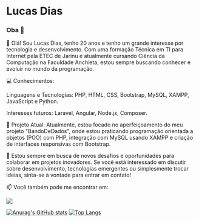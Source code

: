 # Lucas Dias

### Oba 👋

👋 Olá! Sou Lucas Dias, tenho 20 anos e tenho um grande interesse por tecnologia e desenvolvimento. Com uma formação Técnica em TI para Internet pela ETEC de Jarinu e atualmente cursando Ciência da Computação na Faculdade Anchieta, estou sempre buscando conhecer e evoluir no mundo da programação.

💻 Conhecimentos:

 Linguagens e Tecnologias: PHP, HTML, CSS, Bootstrap, MySQL, XAMPP, JavaScript e Python.
 
 Interesses futuros: Laravel, Angular, Node.js, Composer.

🔧 Projeto Atual: Atualmente, estou focado no aperfeiçoamento do meu projeto "BandoDeDados", onde estou praticando programação orientada a objetos (POO) com PHP, integração com MySQL usando XAMPP e criação de interfaces responsivas com Bootstrap.

🌟 Estou sempre em busca de novos desafios e oportunidades para colaborar em projetos inovadores. Se você está interessado em discutir sobre desenvolvimento, tecnologias emergentes ou simplesmente trocar ideias, sinta-se à vontade para entrar em contato!

📫 Você também pode me encontrar em:  

<a href="https://www.linkedin.com/in/lucas-dias-b109a7230/" target="_blank"><img src="https://img.shields.io/badge/-LinkedIn-%230077B5?style=for-the-badge&logo=linkedin&logoColor=white" target="_blank"></a>   

[![Anurag's GitHub stats](https://github-readme-stats.vercel.app/api?username=LUk3VIT&hide=issues&theme=yeblu)](https://github.com/anuraghazra/github-readme-stats) [![Top Langs](https://github-readme-stats.vercel.app/api/top-langs/?username=LUk3VIT&hide=PHP,Hack&layout=compact&theme=yeblu)](https://github.com/anuraghazra/github-readme-stats)

